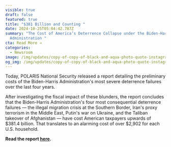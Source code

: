 ```yaml
---
visible: true
draft: false
featured: true
title: "$381 Billion and Counting "
date: 2024-10-25T05:04:42.787Z
summary: "The Cost of America’s Deterrence Collapse under the Biden-Harris
  Administration "
cta: Read More →
categories:
  - Newsroom
image: /img/updates/copy-of-copy-of-black-and-aqua-photo-quote-instagram-post-presentation-6-.jpg
og_img: /img/updates/copy-of-copy-of-black-and-aqua-photo-quote-instagram-post-presentation-6-.jpg
---
```

Today, POLARIS National Security released a report detailing the preliminary costs of the Biden-Harris Administration's most severe deterrence failures over the last four years. 

After investigating the fiscal impact of these blunders, the report concludes that the Biden-Harris Administration's four most consequential deterrence failures — the illegal migration crisis at the Southern Border, Iran's proxy terrorism in the Middle East, Putin's war on Ukraine, and the Taliban takeover of Afghanistan — have cost American taxpayers upwards of $381.4 billion. That translates to an alarming cost of over $2,902 for each U.S. household.

**Read the report [here](https://www.dropbox.com/scl/fi/10euucociklua2cnbp21b/Deterrence-Failures-Cost-Report.pdf?rlkey=0cng132lorgqcvwislt1y0450&st=9bi17nko&dl=0).**
